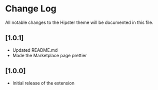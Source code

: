 # Change Log
All notable changes to the Hipster theme will be documented in this file.

## [1.0.1]
- Updated README.md
- Made the Marketplace page prettier

## [1.0.0]
- Initial release of the extension
